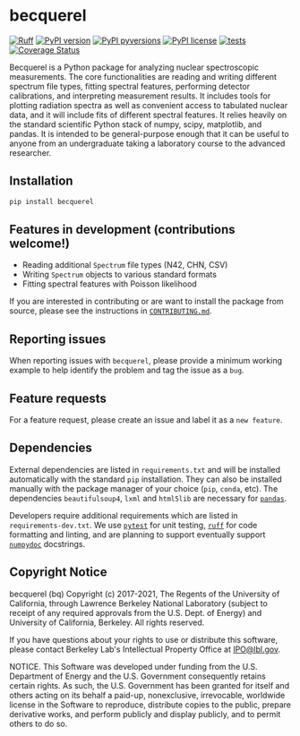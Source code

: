 # becquerel

[![Ruff](https://img.shields.io/endpoint?url=https://raw.githubusercontent.com/astral-sh/ruff/main/assets/badge/v2.json)](https://github.com/astral-sh/ruff)
[![PyPI version](https://img.shields.io/pypi/v/becquerel.svg)](https://pypi.org/project/becquerel)
[![PyPI pyversions](https://img.shields.io/pypi/pyversions/becquerel.svg)](https://pypi.org/project/becquerel)
[![PyPI license](https://img.shields.io/pypi/l/becquerel.svg)](https://pypi.python.org/project/becquerel)
[![tests](https://github.com/lbl-anp/becquerel/actions/workflows/tests.yaml/badge.svg?branch=)](https://github.com/lbl-anp/becquerel/actions/workflows/tests.yaml)
[![Coverage Status](https://coveralls.io/repos/github/lbl-anp/becquerel/badge.svg?branch=main)](https://coveralls.io/github/lbl-anp/becquerel?branch=main)

Becquerel is a Python package for analyzing nuclear spectroscopic
measurements. The core functionalities are reading and writing different
spectrum file types, fitting spectral features, performing detector
calibrations, and interpreting measurement results. It includes tools for
plotting radiation spectra as well as convenient access to tabulated nuclear
data, and it will include fits of different spectral features. It relies
heavily on the standard scientific Python stack of numpy, scipy, matplotlib,
and pandas. It is intended to be general-purpose enough that it can be useful
to anyone from an undergraduate taking a laboratory course to the advanced
researcher.

## Installation

```bash
pip install becquerel
```

## Features in development (contributions welcome!)

- Reading additional `Spectrum` file types (N42, CHN, CSV)
- Writing `Spectrum` objects to various standard formats
- Fitting spectral features with Poisson likelihood

If you are interested in contributing or are want to install the package from
source, please see the instructions in [`CONTRIBUTING.md`](./CONTRIBUTING.md).

## Reporting issues

When reporting issues with `becquerel`, please provide a minimum working example
to help identify the problem and tag the issue as a `bug`.

## Feature requests

For a feature request, please create an issue and label it as a `new feature`.

## Dependencies

External dependencies are listed in `requirements.txt` and will be installed
automatically with the standard `pip` installation. They can also be installed
manually with the package manager of your choice (`pip`, `conda`, etc).
The dependencies `beautifulsoup4`, `lxml` and `html5lib` are necessary for
[`pandas`][1].

Developers require additional requirements which are listed in
`requirements-dev.txt`. We use [`pytest`][2] for unit testing, [`ruff`][3] for
code formatting and linting, and are planning to support eventually support
[`numpydoc`][4] docstrings.

[1]: https://pandas.pydata.org/pandas-docs/stable/install.html#dependencies
[2]: https://docs.pytest.org/en/latest/
[3]: https://docs.astral.sh/ruff/
[4]: https://numpydoc.readthedocs.io/en/latest/format.html

## Copyright Notice

becquerel (bq) Copyright (c) 2017-2021, The Regents of the University of
California, through Lawrence Berkeley National Laboratory (subject to receipt
of any required approvals from the U.S. Dept. of Energy) and University of
California, Berkeley. All rights reserved.

If you have questions about your rights to use or distribute this software,
please contact Berkeley Lab's Intellectual Property Office at
IPO@lbl.gov.

NOTICE. This Software was developed under funding from the U.S. Department
of Energy and the U.S. Government consequently retains certain rights. As
such, the U.S. Government has been granted for itself and others acting on
its behalf a paid-up, nonexclusive, irrevocable, worldwide license in the
Software to reproduce, distribute copies to the public, prepare derivative
works, and perform publicly and display publicly, and to permit others to do so.
